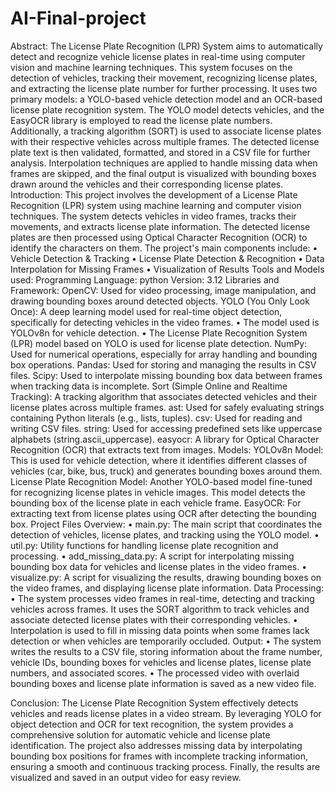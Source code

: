 # AI-Final-project
Abstract:
The License Plate Recognition (LPR) System aims to automatically detect and recognize
vehicle license plates in real-time using computer vision and machine learning techniques. This
system focuses on the detection of vehicles, tracking their movement, recognizing license
plates, and extracting the license plate number for further processing. It uses two primary
models: a YOLO-based vehicle detection model and an OCR-based license plate recognition
system. The YOLO model detects vehicles, and the EasyOCR library is employed to read the
license plate numbers. Additionally, a tracking algorithm (SORT) is used to associate license
plates with their respective vehicles across multiple frames. The detected license plate text is
then validated, formatted, and stored in a CSV file for further analysis. Interpolation techniques
are applied to handle missing data when frames are skipped, and the final output is visualized
with bounding boxes drawn around the vehicles and their corresponding license plates.
Introduction:
This project involves the development of a License Plate Recognition (LPR) system using
machine learning and computer vision techniques. The system detects vehicles in video frames,
tracks their movements, and extracts license plate information. The detected license plates are
then processed using Optical Character Recognition (OCR) to identify the characters on them.
The project's main components include:
• Vehicle Detection & Tracking
• License Plate Detection & Recognition
• Data Interpolation for Missing Frames
• Visualization of Results
Tools and Models used:
Programming Language: python
Version: 3.12
Libraries and Framework:
OpenCV: Used for video processing, image manipulation, and drawing bounding boxes
around detected objects.
YOLO (You Only Look Once): A deep learning model used for real-time object detection,
specifically for detecting vehicles in the video frames.
• The model used is YOLOv8n for vehicle detection.
• The License Plate Recognition System (LPR) model based on YOLO is used for
license plate detection.
NumPy: Used for numerical operations, especially for array handling and bounding box
operations.
Pandas: Used for storing and managing the results in CSV files.
Scipy: Used to interpolate missing bounding box data between frames when tracking data is
incomplete.
Sort (Simple Online and Realtime Tracking): A tracking algorithm that associates
detected vehicles and their license plates across multiple frames.
ast: Used for safely evaluating strings containing Python literals (e.g., lists, tuples).
csv: Used for reading and writing CSV files.
string: Used for accessing predefined sets like uppercase alphabets (string.ascii_uppercase).
easyocr: A library for Optical Character Recognition (OCR) that extracts text from images.
Models:
YOLOv8n Model: This is used for vehicle detection, where it identifies different classes
of vehicles (car, bike, bus, truck) and generates bounding boxes around them.
License Plate Recognition Model: Another YOLO-based model fine-tuned for
recognizing license plates in vehicle images. This model detects the bounding box of the license
plate in each vehicle frame.
EasyOCR: For extracting text from license plates using OCR after detecting the bounding
box.
Project Files Overview:
• main.py: The main script that coordinates the detection of vehicles, license plates, and
tracking using the YOLO model.
• util.py: Utility functions for handling license plate recognition and processing.
• add_missing_data.py: A script for interpolating missing bounding box data for
vehicles and license plates in the video frames.
• visualize.py: A script for visualizing the results, drawing bounding boxes on the video
frames, and displaying license plate information.
Data Processing:
• The system processes video frames in real-time, detecting and tracking vehicles across
frames. It uses the SORT algorithm to track vehicles and associate detected license
plates with their corresponding vehicles.
• Interpolation is used to fill in missing data points when some frames lack detection or
when vehicles are temporarily occluded.
Output:
• The system writes the results to a CSV file, storing information about the frame number,
vehicle IDs, bounding boxes for vehicles and license plates, license plate numbers, and
associated scores.
• The processed video with overlaid bounding boxes and license plate information is
saved as a new video file.

Conclusion:
The License Plate Recognition System effectively detects vehicles and reads license plates in
a video stream. By leveraging YOLO for object detection and OCR for text recognition, the
system provides a comprehensive solution for automatic vehicle and license plate
identification. The project also addresses missing data by interpolating bounding box positions
for frames with incomplete tracking information, ensuring a smooth and continuous tracking
process. Finally, the results are visualized and saved in an output video for easy review.
